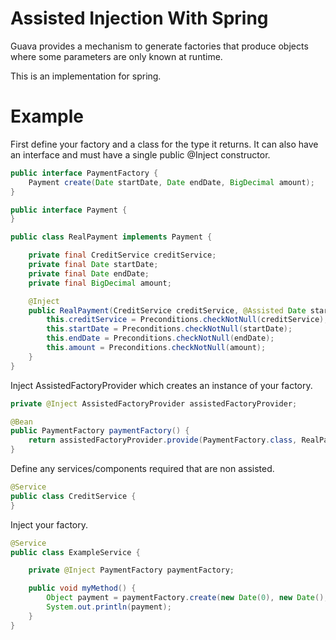 Assisted Injection With Spring
==============================

Guava provides a mechanism to generate factories that produce objects where some parameters are only known at runtime.

This is an implementation for spring.

Example
=======

First define your factory and a class for the type it returns. It can also have an interface and must have a single public @Inject constructor.

```java
public interface PaymentFactory {
	Payment create(Date startDate, Date endDate, BigDecimal amount);
}
```

```java
public interface Payment {
}
```

```java
public class RealPayment implements Payment {

	private final CreditService creditService;
	private final Date startDate;
	private final Date endDate;
	private final BigDecimal amount;

	@Inject
	public RealPayment(CreditService creditService, @Assisted Date startDate, @Assisted Date endDate, @Assisted BigDecimal amount) {
		this.creditService = Preconditions.checkNotNull(creditService);
		this.startDate = Preconditions.checkNotNull(startDate);
		this.endDate = Preconditions.checkNotNull(endDate);
		this.amount = Preconditions.checkNotNull(amount);
	}
}
```

Inject AssistedFactoryProvider which creates an instance of your factory.

```java
private @Inject AssistedFactoryProvider assistedFactoryProvider;

@Bean
public PaymentFactory paymentFactory() {
	return assistedFactoryProvider.provide(PaymentFactory.class, RealPayment.class);
}
```

Define any services/components required that are non assisted.

```java
@Service
public class CreditService {
}
```

Inject your factory.

```java
@Service
public class ExampleService {

	private @Inject PaymentFactory paymentFactory;

	public void myMethod() {
		Object payment = paymentFactory.create(new Date(0), new Date(), BigDecimal.ONE);
		System.out.println(payment);
	}
}
```
